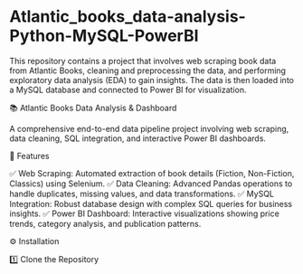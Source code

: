 # Atlantic_books_data-analysis-Python-MySQL-PowerBI
This repository contains a project that involves web scraping book data from Atlantic Books, cleaning and preprocessing the data, and performing exploratory data analysis (EDA) to gain insights. The data is then loaded into a MySQL database and connected to Power BI for visualization.

📚 Atlantic Books Data Analysis & Dashboard

A comprehensive end-to-end data pipeline project involving web scraping, data cleaning, SQL integration, and interactive Power BI dashboards.

🚀 Features

✅ Web Scraping: Automated extraction of book details (Fiction, Non-Fiction, Classics) using Selenium.
✅ Data Cleaning: Advanced Pandas operations to handle duplicates, missing values, and data transformations.
✅ MySQL Integration: Robust database design with complex SQL queries for business insights.
✅ Power BI Dashboard: Interactive visualizations showing price trends, category analysis, and publication patterns.

⚙️ Installation

1️⃣ Clone the Repository
